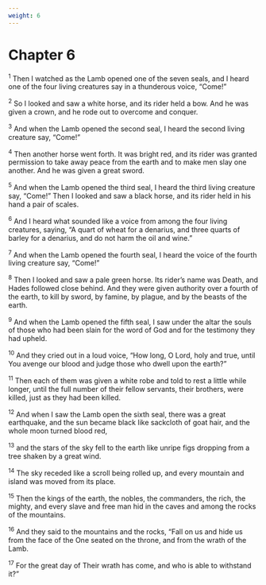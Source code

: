 ```yaml
---
weight: 6
---
```


# Chapter 6

<sup>1</sup> Then I watched as the Lamb opened one of the seven seals, and I heard one of the four living creatures say in a thunderous voice, “Come!” 

<sup>2</sup> So I looked and saw a white horse, and its rider held a bow. And he was given a crown, and he rode out to overcome and conquer. 

<sup>3</sup> And when the Lamb opened the second seal, I heard the second living creature say, “Come!” 

<sup>4</sup> Then another horse went forth. It was bright red, and its rider was granted permission to take away peace from the earth and to make men slay one another. And he was given a great sword. 

<sup>5</sup> And when the Lamb opened the third seal, I heard the third living creature say, “Come!” Then I looked and saw a black horse, and its rider held in his hand a pair of scales. 

<sup>6</sup> And I heard what sounded like a voice from among the four living creatures, saying, “A quart of wheat for a denarius, and three quarts of barley for a denarius, and do not harm the oil and wine.” 

<sup>7</sup> And when the Lamb opened the fourth seal, I heard the voice of the fourth living creature say, “Come!” 

<sup>8</sup> Then I looked and saw a pale green horse. Its rider’s name was Death, and Hades followed close behind. And they were given authority over a fourth of the earth, to kill by sword, by famine, by plague, and by the beasts of the earth. 

<sup>9</sup> And when the Lamb opened the fifth seal, I saw under the altar the souls of those who had been slain for the word of God and for the testimony they had upheld. 

<sup>10</sup> And they cried out in a loud voice, “How long, O Lord, holy and true, until You avenge our blood and judge those who dwell upon the earth?” 

<sup>11</sup> Then each of them was given a white robe and told to rest a little while longer, until the full number of their fellow servants, their brothers, were killed, just as they had been killed. 

<sup>12</sup> And when I saw the Lamb open the sixth seal, there was a great earthquake, and the sun became black like sackcloth of goat hair, and the whole moon turned blood red, 

<sup>13</sup> and the stars of the sky fell to the earth like unripe figs dropping from a tree shaken by a great wind. 

<sup>14</sup> The sky receded like a scroll being rolled up, and every mountain and island was moved from its place. 

<sup>15</sup> Then the kings of the earth, the nobles, the commanders, the rich, the mighty, and every slave and free man hid in the caves and among the rocks of the mountains. 

<sup>16</sup> And they said to the mountains and the rocks, “Fall on us and hide us from the face of the One seated on the throne, and from the wrath of the Lamb. 

<sup>17</sup> For the great day of Their wrath has come, and who is able to withstand it?” 


